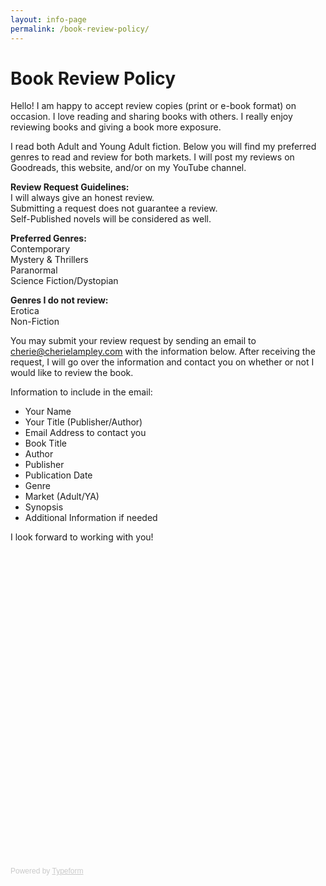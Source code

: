 ```yaml
---
layout: info-page
permalink: /book-review-policy/
---
```


<h1>Book Review Policy</h1>

Hello! I am happy to accept review copies (print or e-book format) on occasion. I love reading and sharing books with others. I really enjoy reviewing books and giving a book more exposure.

I read both Adult and Young Adult fiction. Below you will find my preferred genres to read and review for both markets.  I will post my reviews on Goodreads, this website, and/or on my YouTube channel.

<b>Review Request Guidelines:</b><br>
I will always give an honest review.<br>
Submitting a request does not guarantee a review.<br>
Self-Published novels will be considered as well.<br>

<b>Preferred Genres:</b><br>
Contemporary<br>
Mystery & Thrillers<br>
Paranormal<br>
Science Fiction/Dystopian<br>

<b>Genres I do not review:</b><br>
Erotica<br>
Non-Fiction<br>

You may submit your review request by sending an email to <a href="mailto:cherie@cherielampley.com">cherie@cherielampley.com</a> with the information below. After receiving the request, I will go over the information and contact you on whether or not I would like to review the book.

Information to include in the email:

- Your Name
- Your Title (Publisher/Author)
- Email Address to contact you
- Book Title
- Author
- Publisher
- Publication Date
- Genre
- Market (Adult/YA)
- Synopsis
- Additional Information if needed

I look forward to working with you!
<!-- Change the width and height values to suit you best -->
<div class="typeform-widget" data-url="https://cdlampley.typeform.com/to/UiZTF7" data-text="Book Review Request" style="width:100%;height:500px;"></div>
<script>(function(){var qs,js,q,s,d=document,gi=d.getElementById,ce=d.createElement,gt=d.getElementsByTagName,id='typef_orm',b='https://s3-eu-west-1.amazonaws.com/share.typeform.com/';if(!gi.call(d,id)){js=ce.call(d,'script');js.id=id;js.src=b+'widget.js';q=gt.call(d,'script')[0];q.parentNode.insertBefore(js,q)}})()</script>
<div style="font-family: Sans-Serif;font-size: 12px;color: #999;opacity: 0.5; padding-top: 5px;">Powered by <a href="https://www.typeform.com/examples/forms/?utm_campaign=UiZTF7&amp;utm_source=typeform.com-929796-Basic&amp;utm_medium=typeform&amp;utm_content=typeform-embedded-poweredbytypeform&amp;utm_term=EN" style="color: #999" target="_blank">Typeform</a></div>
